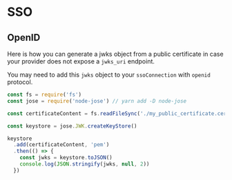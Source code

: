 # SSO

## OpenID

Here is how you can generate a jwks object from a public certificate in case your provider does not expose a `jwks_uri` endpoint.

You may need to add this `jwks` object to your `ssoConnection` with `openid` protocol.

```js
const fs = require('fs')
const jose = require('node-jose') // yarn add -D node-jose

const certificateContent = fs.readFileSync('./my_public_certificate.cer')

const keystore = jose.JWK.createKeyStore()

keystore
  .add(certificateContent, 'pem')
  .then(() => {
    const jwks = keystore.toJSON()
    console.log(JSON.stringify(jwks, null, 2))
  })
```
